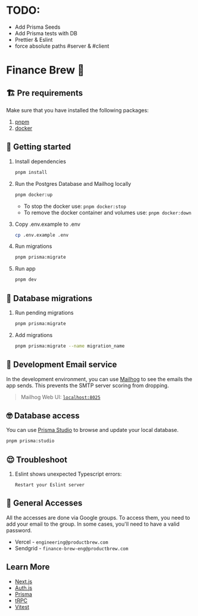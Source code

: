 # TODO:

- Add Prisma Seeds
- Add Prisma tests with DB
- Prettier & Eslint
- force absolute paths #server & #client

# Finance Brew 💸

## 🏗️ Pre requirements

Make sure that you have installed the following packages:

1. [pnpm](https://pnpm.io/installation#using-homebrew)
2. [docker](https://docs.docker.com/desktop/install/mac-install)

## 🏃 Getting started

1. Install dependencies

   ```sh
   pnpm install
   ```

2. Run the Postgres Database and Mailhog locally

   ```sh
   pnpm docker:up
   ```

   - To stop the docker use: `pnpm docker:stop`
   - To remove the docker container and volumes use: `pnpm docker:down`

3. Copy .env.example to .env

   ```sh
   cp .env.example .env
   ```

4. Run migrations

   ```sh
   pnpm prisma:migrate
   ```

5. Run app

   ```sh
   pnpm dev
   ```

## 💽 Database migrations

1. Run pending migrations

   ```sh
   pnpm prisma:migrate
   ```

2. Add migrations
   ```sh
   pnpm prisma:migrate --name migration_name
   ```

## 📧 Development Email service

In the development environment, you can use [Mailhog](https://github.com/mailhog/MailHog) to see the emails the app sends. This prevents the SMTP server scoring from dropping.

> Mailhog Web UI: [`localhost:8025`](http://localhost:8025/)

## 🤓 Database access

You can use [Prisma Studio](https://www.prisma.io/studio) to browse and update your local database.

```sh
pnpm prisma:studio
```

## 😌 Troubleshoot

1. Eslint shows unexpected Typescript errors:

   ```
   Restart your Eslint server
   ```

## 🔐 General Accesses

All the accesses are done via Google groups. To access them, you need to add your email to the group. In some cases, you'll need to have a valid password.

- Vercel - `engineering@productbrew.com`
- Sendgrid - `finance-brew-eng@productbrew.com`

## Learn More

- [Next.js](https://nextjs.org)
- [Auth.js](https://authjs.dev/)
- [Prisma](https://prisma.io)
- [tRPC](https://trpc.io)
- [Vitest](https://vitest.dev/)
